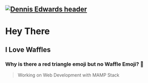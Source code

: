 ## [![Dennis Edwards header](https://github.com/snowhuggervt/snowhuggervt/blob/master/images/edited%20header.png)](https://google.com)
# **Hey There**
## **I Love Waffles**


### **Why is there a red triangle emoji but no Waffle Emoji?** :small_red_triangle:

> Working on Web Development with MAMP Stack
<!--
- 🔭 I’m currently working on ...
- 🌱 I’m currently learning ...
- 👯 I’m looking to collaborate on ...
- 🤔 I’m looking for help with ...
- 💬 Ask me about ...
- 📫 How to reach me: ...
- 😄 Pronouns: ...
- ⚡ Fun fact: ...
-->
